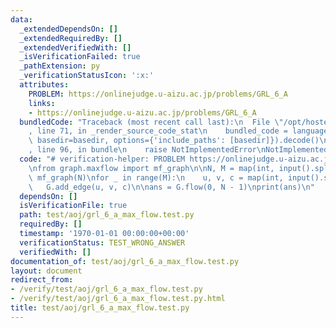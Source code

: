 ```yaml
---
data:
  _extendedDependsOn: []
  _extendedRequiredBy: []
  _extendedVerifiedWith: []
  _isVerificationFailed: true
  _pathExtension: py
  _verificationStatusIcon: ':x:'
  attributes:
    PROBLEM: https://onlinejudge.u-aizu.ac.jp/problems/GRL_6_A
    links:
    - https://onlinejudge.u-aizu.ac.jp/problems/GRL_6_A
  bundledCode: "Traceback (most recent call last):\n  File \"/opt/hostedtoolcache/PyPy/3.7.13/x64/site-packages/onlinejudge_verify/documentation/build.py\"\
    , line 71, in _render_source_code_stat\n    bundled_code = language.bundle(stat.path,\
    \ basedir=basedir, options={'include_paths': [basedir]}).decode()\n  File \"/opt/hostedtoolcache/PyPy/3.7.13/x64/site-packages/onlinejudge_verify/languages/python.py\"\
    , line 96, in bundle\n    raise NotImplementedError\nNotImplementedError\n"
  code: "# verification-helper: PROBLEM https://onlinejudge.u-aizu.ac.jp/problems/GRL_6_A\n\
    \nfrom graph.maxflow import mf_graph\n\nN, M = map(int, input().split())\nG =\
    \ mf_graph(N)\nfor _ in range(M):\n    u, v, c = map(int, input().split())\n \
    \   G.add_edge(u, v, c)\n\nans = G.flow(0, N - 1)\nprint(ans)\n"
  dependsOn: []
  isVerificationFile: true
  path: test/aoj/grl_6_a_max_flow.test.py
  requiredBy: []
  timestamp: '1970-01-01 00:00:00+00:00'
  verificationStatus: TEST_WRONG_ANSWER
  verifiedWith: []
documentation_of: test/aoj/grl_6_a_max_flow.test.py
layout: document
redirect_from:
- /verify/test/aoj/grl_6_a_max_flow.test.py
- /verify/test/aoj/grl_6_a_max_flow.test.py.html
title: test/aoj/grl_6_a_max_flow.test.py
---
```

